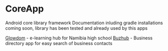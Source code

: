 # CoreApp
Android core library framework
Documentation inluding gradle installations coming soon, library has been tested and already used by this apps

[Glowdom](glowdom.com) - e-learning hub for Namibia high school
[Buzhub]() - Business directory app for easy search of business contacts
